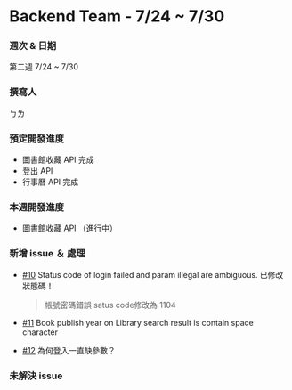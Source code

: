# Backend Team - 7/24 ~ 7/30

### 週次 & 日期

第二週 7/24 ~ 7/30

### 撰寫人

ㄅㄌ

### 預定開發進度

+ 圖書館收藏 API 完成
+ 登出 API
+ 行事曆 API 完成

### 本週開發進度

+ 圖書館收藏 API （進行中）



### 新增 issue ＆ 處理

+ [#10](https://github.com/bingluen/HeyYZU/issues/10) Status code of login failed and param illegal are ambiguous.
  已修改狀態碼！
  
  > 帳號密碼錯誤 satus code修改為 1104

+ [#11](https://github.com/bingluen/HeyYZU/issues/11) Book publish year on Library search result is contain space character
+ [#12](https://github.com/bingluen/HeyYZU/issues/12) 為何登入一直缺參數？


### 未解決 issue